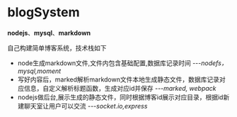 # blogSystem
**nodejs**、**mysql**、**markdown**

自己构建简单博客系统，技术栈如下
- node生成markdown文件,文件内包含基础配置,数据库记录时间           ---*nodefs，mysql,moment*
- 写好内容后，marked解析markdown文件本地生成静态文件，数据库记录对应信息，自定义解析标题函数，生成对应id并保存  ---*marked, webpack*
- nodejs做后台,展示生成的静态文件，同时根据博客id展示对应目录，根据id新建聊天室让用户可以交流 ---*socket.io,express*
